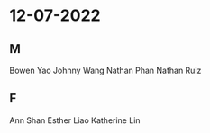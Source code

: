 # 12-07-2022
## M
Bowen Yao
Johnny Wang
Nathan Phan
Nathan Ruiz
## F
Ann Shan
Esther Liao
Katherine Lin
